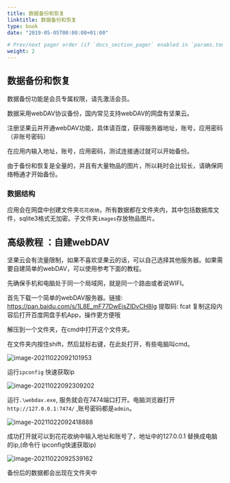 ```yaml
---
title: 数据备份和恢复
linktitle: 数据备份和恢复
type: book
date: "2019-05-05T00:00:00+01:00"

# Prev/next pager order (if `docs_section_pager` enabled in `params.toml`)
weight: 2
---
```


## 数据备份和恢复

数据备份功能是会员专属权限，请先激活会员。  

数据采用webDAV协议备份，国内常见支持webDAV的网盘有坚果云。  

注册坚果云并开通webDAV功能，具体请百度，获得服务器地址，账号，应用密码（非账号密码）  

在应用内输入地址，账号，应用密码，测试连接通过就可以开始备份。  

由于备份和恢复是全量的，并且有大量物品的图片，所以耗时会比较长，请确保网络畅通才开始备份。

### 数据结构  

应用会在网盘中创建文件夹`花花收纳`，所有数据都在文件夹内，其中包括数据库文件，sqlite3格式无加密。子文件夹`images`存放物品图片。  


## 高级教程 ：自建webDAV  

坚果云会有流量限制，如果不喜欢坚果云的话，可以自己选择其他服务器。如果需要自建简单的webDAV，可以使用参考下面的教程。  

先确保手机和电脑处于同一个局域网，就是同一个路由或者说WIFI。

首先下载一个简单的webDAV服务器。链接: https://pan.baidu.com/s/1L8E_mF77DwEjsZlDvCH8lg 提取码: fcat 复制这段内容后打开百度网盘手机App，操作更方便哦  

解压到一个文件夹，在cmd中打开这个文件夹。  

在文件夹内按住shift，然后鼠标右键，在此处打开，有些电脑叫cmd。

![image-20211022092101953](https://i.imgur.com/iTbAHnd.jpg)

运行`ipconfig` 快速获取ip  

![image-20211022092309202](https://i.imgur.com/TQcUBfG.jpg)

运行`.\webdav.exe`, 服务就会在7474端口打开。电脑浏览器打开`http://127.0.0.1:7474/` ,账号密码都是`admin`。   

![image-20211022092418888](https://i.imgur.com/9kv0LtW.jpg)

成功打开就可以到花花收纳中输入地址和账号了，地址中的127.0.0.1 替换成电脑的ip,(命令行 ipconfig快速获取ip)  

![image-20211022092539162](https://i.imgur.com/74xdMdo.jpg)

备份后的数据都会出现在文件夹中

